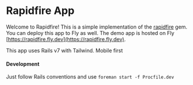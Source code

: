 # Rapidfire App

Welcome to Rapidfire! This is a simple implementation of the [rapidfire](https://github.com/code-mancers/rapidfire) gem. You can deploy this app to Fly as well. The demo app is hosted on Fly [https://rapidfire.fly.dev](https://rapidfire.fly.dev).

This app uses Rails v7 with Tailwind. Mobile first

#### Development

Just follow Rails conventions and use `foreman start -f Procfile.dev`
